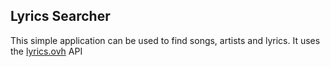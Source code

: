 ## Lyrics Searcher

This simple application can be used to find songs, artists and lyrics. It uses the [lyrics.ovh](https://lyrics.ovh) API
